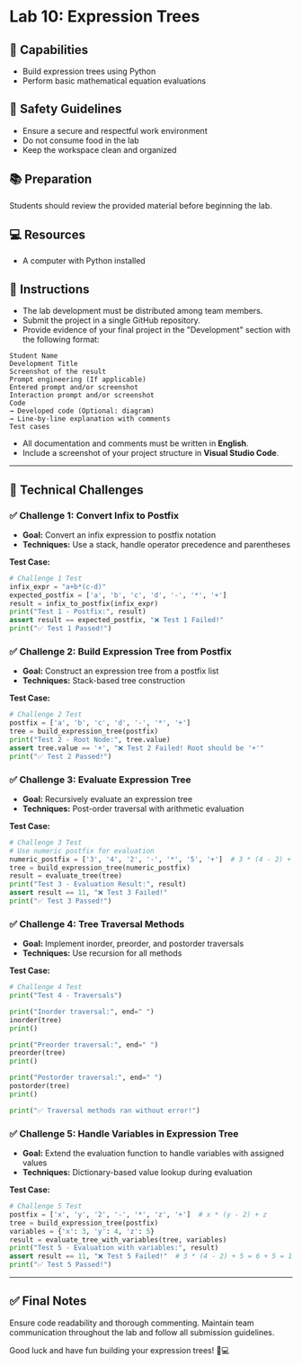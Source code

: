 # Lab 10: Expression Trees

## 🧠 Capabilities

* Build expression trees using Python
* Perform basic mathematical equation evaluations

## 🔐 Safety Guidelines

* Ensure a secure and respectful work environment
* Do not consume food in the lab
* Keep the workspace clean and organized

## 📚 Preparation

Students should review the provided material before beginning the lab.

## 💻 Resources

* A computer with Python installed

## 📝 Instructions

* The lab development must be distributed among team members.
* Submit the project in a single GitHub repository.
* Provide evidence of your final project in the "Development" section with the following format:

```
Student Name  
Development Title  
Screenshot of the result  
Prompt engineering (If applicable)  
Entered prompt and/or screenshot  
Interaction prompt and/or screenshot  
Code  
→ Developed code (Optional: diagram)  
→ Line-by-line explanation with comments  
Test cases  
```

* All documentation and comments must be written in **English**.
* Include a screenshot of your project structure in **Visual Studio Code**.

---

## 🧩 Technical Challenges

### ✅ Challenge 1: Convert Infix to Postfix

* **Goal:** Convert an infix expression to postfix notation
* **Techniques:** Use a stack, handle operator precedence and parentheses

**Test Case:**

```python
# Challenge 1 Test
infix_expr = "a+b*(c-d)"
expected_postfix = ['a', 'b', 'c', 'd', '-', '*', '+']
result = infix_to_postfix(infix_expr)
print("Test 1 - Postfix:", result)
assert result == expected_postfix, "❌ Test 1 Failed!"
print("✅ Test 1 Passed!")
```

### ✅ Challenge 2: Build Expression Tree from Postfix

* **Goal:** Construct an expression tree from a postfix list
* **Techniques:** Stack-based tree construction

**Test Case:**

```python
# Challenge 2 Test
postfix = ['a', 'b', 'c', 'd', '-', '*', '+']
tree = build_expression_tree(postfix)
print("Test 2 - Root Node:", tree.value)
assert tree.value == '+', "❌ Test 2 Failed! Root should be '+'"
print("✅ Test 2 Passed!")
```

### ✅ Challenge 3: Evaluate Expression Tree

* **Goal:** Recursively evaluate an expression tree
* **Techniques:** Post-order traversal with arithmetic evaluation

**Test Case:**

```python
# Challenge 3 Test
# Use numeric postfix for evaluation
numeric_postfix = ['3', '4', '2', '-', '*', '5', '+']  # 3 * (4 - 2) + 5 = 11
tree = build_expression_tree(numeric_postfix)
result = evaluate_tree(tree)
print("Test 3 - Evaluation Result:", result)
assert result == 11, "❌ Test 3 Failed!"
print("✅ Test 3 Passed!")
```

### ✅ Challenge 4: Tree Traversal Methods

* **Goal:** Implement inorder, preorder, and postorder traversals
* **Techniques:** Use recursion for all methods

**Test Case:**

```python
# Challenge 4 Test
print("Test 4 - Traversals")

print("Inorder traversal:", end=" ")
inorder(tree)
print()

print("Preorder traversal:", end=" ")
preorder(tree)
print()

print("Postorder traversal:", end=" ")
postorder(tree)
print()

print("✅ Traversal methods ran without error!")
```

### ✅ Challenge 5: Handle Variables in Expression Tree

* **Goal:** Extend the evaluation function to handle variables with assigned values
* **Techniques:** Dictionary-based value lookup during evaluation

**Test Case:**

```python
# Challenge 5 Test
postfix = ['x', 'y', '2', '-', '*', 'z', '+']  # x * (y - 2) + z
tree = build_expression_tree(postfix)
variables = {'x': 3, 'y': 4, 'z': 5}
result = evaluate_tree_with_variables(tree, variables)
print("Test 5 - Evaluation with variables:", result)
assert result == 11, "❌ Test 5 Failed!"  # 3 * (4 - 2) + 5 = 6 + 5 = 11
print("✅ Test 5 Passed!")
```

---

## ✅ Final Notes

Ensure code readability and thorough commenting. Maintain team communication throughout the lab and follow all submission guidelines.

Good luck and have fun building your expression trees! 🌳💻

